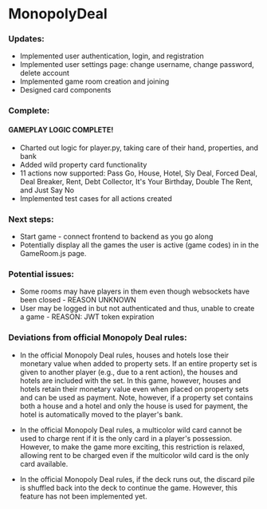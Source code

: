 # MonopolyDeal

### Updates:

- Implemented user authentication, login, and registration
- Implemented user settings page: change username, change password, delete account
- Implemented game room creation and joining
- Designed card components

### Complete:

#### **GAMEPLAY LOGIC COMPLETE!**

- Charted out logic for player.py, taking care of their hand, properties, and bank
- Added wild property card functionality
- 11 actions now supported: Pass Go, House, Hotel, Sly Deal, Forced Deal, Deal Breaker, Rent, Debt Collector, It's Your Birthday, Double The Rent, and Just Say No
- Implemented test cases for all actions created

### Next steps:

- Start game - connect frontend to backend as you go along
- Potentially display all the games the user is active (game codes) in in the GameRoom.js page.

### Potential issues:

- Some rooms may have players in them even though websockets have been closed - REASON UNKNOWN
- User may be logged in but not authenticated and thus, unable to create a game - REASON: JWT token expiration

### Deviations from official Monopoly Deal rules:

- In the official Monopoly Deal rules, houses and hotels lose their monetary value when added to property sets. If an entire property set is given to another player (e.g., due to a rent action), the houses and hotels are included with the set. In this game, however, houses and hotels retain their monetary value even when placed on property sets and can be used as payment. Note, however, if a property set contains both a house and a hotel and only the house is used for payment, the hotel is automatically moved to the player's bank.

- In the official Monopoly Deal rules, a multicolor wild card cannot be used to charge rent if it is the only card in a player's possession. However, to make the game more exciting, this restriction is relaxed, allowing rent to be charged even if the multicolor wild card is the only card available.

- In the official Monopoly Deal rules, if the deck runs out, the discard pile is shuffled back into the deck to continue the game. However, this feature has not been implemented yet.
